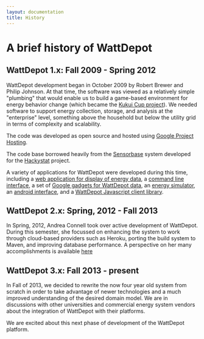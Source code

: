 ```yaml
---
layout: documentation
title: History
---
```

# A brief history of WattDepot

## WattDepot 1.x: Fall 2009 - Spring 2012

WattDepot development began in October 2009 by Robert Brewer and Philip Johnson.  At that time, the software was viewed as a relatively simple "plumbing" that would enable us to build a game-based environment for energy behavior change (which became the [Kukui Cup project](http://kukuicup.org)).  We needed software to support energy collection, storage, and analysis at the "enterprise" level, something above the household but below the utility grid in terms of complexity and scalability.

The code was developed as open source and hosted using [Google Project Hosting](https://code.google.com/p/wattdepot).

The code base borrowed heavily from the [Sensorbase](https://code.google.com/p/hackystat-sensorbase-uh/) system developed for the [Hackystat](https://code.google.com/p/hackystat/) project.

A variety of applications for WattDepot were developed during this time, including a [web application for display of energy data](http://code.google.com/p/wattdepot-apps/), a [command line interface](http://code.google.com/p/wattdepot-cli/), a set of [Google gadgets for WattDepot data](http://code.google.com/p/wattdepot-ui-googlegadgets/), an [energy simulator](http://code.google.com/p/wattdepot-simulation/), an [android interface](http://wiki.github.com/remyb/WattDroid/), and a [WattDepot Javascript client library](http://code.google.com/p/wattdepot-javascript-client/). 

## WattDepot 2.x: Spring, 2012 - Fall 2013

In Spring, 2012, Andrea Connell took over active development of WattDepot.  During this semester, she focussed on enhancing the system to work through cloud-based providers such as Heroku, porting the build system to Maven, and improving database performance. A perspective on her many accomplishments is available [here](https://code.google.com/p/wattdepot/issues/list?can=1&q=owner%3Aandreamconnell)

## WattDepot 3.x: Fall 2013 - present

In Fall of 2013, we decided to rewrite the now four year old system from scratch in order to take advantage of newer technologies and a much improved understanding of the desired domain model.  We are in discussions with other universities and commercial energy system vendors about the integration of WattDepot with their platforms.

We are excited about this next phase of development of the WattDepot platform. 






